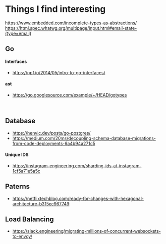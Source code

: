 # Things I find interesting

https://www.embedded.com/incomplete-types-as-abstractions/<br>
https://html.spec.whatwg.org/multipage/input.html#email-state-(type=email)  

## Go
#### Interfaces
 - https://npf.io/2014/05/intro-to-go-interfaces/<br />
#### ast
 - https://go.googlesource.com/example/+/HEAD/gotypes<br />
<br /><br />
  
## Database
 - https://henvic.dev/posts/go-postgres/  
 - https://medium.com/20ms/decoupling-schema-database-migrations-from-code-deployments-6a4b94a271c5
 #### Unique IDS
  - https://instagram-engineering.com/sharding-ids-at-instagram-1cf5a71e5a5c  


## Paterns
 - https://netflixtechblog.com/ready-for-changes-with-hexagonal-architecture-b315ec967749  

## Load Balancing
 - https://slack.engineering/migrating-millions-of-concurrent-websockets-to-envoy/  
